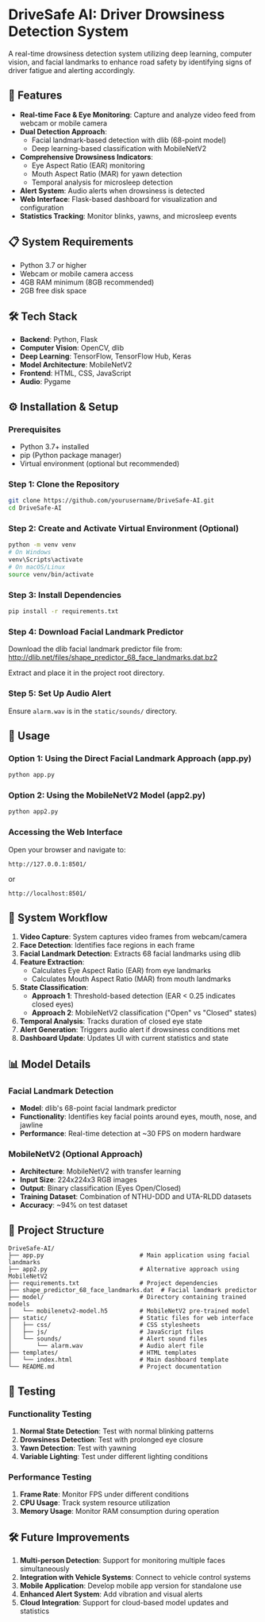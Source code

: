 # DriveSafe AI: Driver Drowsiness Detection System

A real-time drowsiness detection system utilizing deep learning, computer vision, and facial landmarks to enhance road safety by identifying signs of driver fatigue and alerting accordingly.


## 🚀 Features

- **Real-time Face & Eye Monitoring**: Capture and analyze video feed from webcam or mobile camera
- **Dual Detection Approach**: 
  - Facial landmark-based detection with dlib (68-point model)
  - Deep learning-based classification with MobileNetV2
- **Comprehensive Drowsiness Indicators**:
  - Eye Aspect Ratio (EAR) monitoring
  - Mouth Aspect Ratio (MAR) for yawn detection
  - Temporal analysis for microsleep detection
- **Alert System**: Audio alerts when drowsiness is detected
- **Web Interface**: Flask-based dashboard for visualization and configuration
- **Statistics Tracking**: Monitor blinks, yawns, and microsleep events

## 📋 System Requirements

- Python 3.7 or higher
- Webcam or mobile camera access
- 4GB RAM minimum (8GB recommended)
- 2GB free disk space

## 🛠️ Tech Stack

- **Backend**: Python, Flask
- **Computer Vision**: OpenCV, dlib
- **Deep Learning**: TensorFlow, TensorFlow Hub, Keras
- **Model Architecture**: MobileNetV2
- **Frontend**: HTML, CSS, JavaScript
- **Audio**: Pygame

## ⚙️ Installation & Setup

### Prerequisites
- Python 3.7+ installed
- pip (Python package manager)
- Virtual environment (optional but recommended)

### Step 1: Clone the Repository
```bash
git clone https://github.com/yourusername/DriveSafe-AI.git
cd DriveSafe-AI
```

### Step 2: Create and Activate Virtual Environment (Optional)
```bash
python -m venv venv
# On Windows
venv\Scripts\activate
# On macOS/Linux
source venv/bin/activate
```

### Step 3: Install Dependencies
```bash
pip install -r requirements.txt
```

### Step 4: Download Facial Landmark Predictor
Download the dlib facial landmark predictor file from:
http://dlib.net/files/shape_predictor_68_face_landmarks.dat.bz2

Extract and place it in the project root directory.

### Step 5: Set Up Audio Alert
Ensure `alarm.wav` is in the `static/sounds/` directory.

## 🚀 Usage

### Option 1: Using the Direct Facial Landmark Approach (app.py)
```bash
python app.py
```

### Option 2: Using the MobileNetV2 Model (app2.py)
```bash
python app2.py
```

### Accessing the Web Interface
Open your browser and navigate to:
```
http://127.0.0.1:8501/
```
or
```
http://localhost:8501/
```

## 🧠 System Workflow

1. **Video Capture**: System captures video frames from webcam/camera
2. **Face Detection**: Identifies face regions in each frame
3. **Facial Landmark Detection**: Extracts 68 facial landmarks using dlib
4. **Feature Extraction**:
   - Calculates Eye Aspect Ratio (EAR) from eye landmarks
   - Calculates Mouth Aspect Ratio (MAR) from mouth landmarks
5. **State Classification**:
   - **Approach 1**: Threshold-based detection (EAR < 0.25 indicates closed eyes)
   - **Approach 2**: MobileNetV2 classification ("Open" vs "Closed" states)
6. **Temporal Analysis**: Tracks duration of closed eye state
7. **Alert Generation**: Triggers audio alert if drowsiness conditions met
8. **Dashboard Update**: Updates UI with current statistics and state

## 📊 Model Details

### Facial Landmark Detection
- **Model**: dlib's 68-point facial landmark predictor
- **Functionality**: Identifies key facial points around eyes, mouth, nose, and jawline
- **Performance**: Real-time detection at ~30 FPS on modern hardware

### MobileNetV2 (Optional Approach)
- **Architecture**: MobileNetV2 with transfer learning
- **Input Size**: 224x224x3 RGB images
- **Output**: Binary classification (Eyes Open/Closed)
- **Training Dataset**: Combination of NTHU-DDD and UTA-RLDD datasets
- **Accuracy**: ~94% on test dataset

## 📁 Project Structure

```
DriveSafe-AI/
├── app.py                           # Main application using facial landmarks
├── app2.py                          # Alternative approach using MobileNetV2
├── requirements.txt                 # Project dependencies
├── shape_predictor_68_face_landmarks.dat  # Facial landmark predictor
├── model/                           # Directory containing trained models
│   └── mobilenetv2-model.h5         # MobileNetV2 pre-trained model
├── static/                          # Static files for web interface
│   ├── css/                         # CSS stylesheets
│   ├── js/                          # JavaScript files
│   └── sounds/                      # Alert sound files
│       └── alarm.wav                # Audio alert file
├── templates/                       # HTML templates
│   └── index.html                   # Main dashboard template
└── README.md                        # Project documentation
```

## 🧪 Testing

### Functionality Testing
1. **Normal State Detection**: Test with normal blinking patterns
2. **Drowsiness Detection**: Test with prolonged eye closure
3. **Yawn Detection**: Test with yawning
4. **Variable Lighting**: Test under different lighting conditions

### Performance Testing
1. **Frame Rate**: Monitor FPS under different conditions
2. **CPU Usage**: Track system resource utilization
3. **Memory Usage**: Monitor RAM consumption during operation


## 🛠️ Future Improvements

1. **Multi-person Detection**: Support for monitoring multiple faces simultaneously
2. **Integration with Vehicle Systems**: Connect to vehicle control systems
3. **Mobile Application**: Develop mobile app version for standalone use
4. **Enhanced Alert System**: Add vibration and visual alerts
5. **Cloud Integration**: Support for cloud-based model updates and statistics


